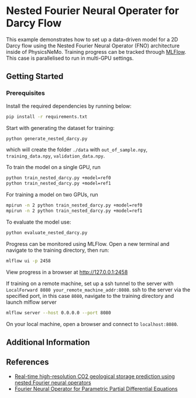 # Nested Fourier Neural Operater for Darcy Flow

This example demonstrates how to set up a data-driven model for a
2D Darcy flow using
the Nested Fourier Neural Operator (FNO) architecture inside of PhysicsNeMo.
Training progress can be tracked through
[MLFlow](https://mlflow.org/docs/latest/index.html).
This case is parallelised to run in multi-GPU settings.

## Getting Started

### Prerequisites

Install the required dependencies by running below:

```bash
pip install -r requirements.txt
```

Start with generating the dataset for training:

```bash
python generate_nested_darcy.py
```

which will create the folder `./data` with `out_of_sample.npy`,
`training_data.npy`, `validation_data.npy`.

To train the model on a single GPU, run

```bash
python train_nested_darcy.py +model=ref0
python train_nested_darcy.py +model=ref1
```

For training a model on two GPUs, run

```bash
mpirun -n 2 python train_nested_darcy.py +model=ref0
mpirun -n 2 python train_nested_darcy.py +model=ref1
```

To evaluate the model use:

```bash
python evaluate_nested_darcy.py
```

Progress can be monitored using MLFlow. Open a new terminal and
navigate to the training directory, then run:

```bash
mlflow ui -p 2458
```

View progress in a browser at <http://127.0.0.1:2458>

If training on a remote machine, set up a ssh tunnel to the server with
`LocalForward 8080 your_remote_machine_addr:8080`.
ssh to the server via the specified port, in this case `8080`,
navigate to the training directory and launch mlflow server

```bash
mlflow server --host 0.0.0.0 --port 8080
```

On your local machine, open a browser and connect to `localhost:8080`.

## Additional Information

## References

- [Real-time high-resolution CO2 geological storage prediction using nested Fourier neural operators](https://arxiv.org/abs/2210.17051)
- [Fourier Neural Operator for Parametric Partial Differential Equations](https://arxiv.org/abs/2010.08895)
